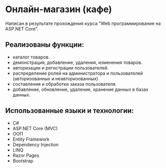 # Онлайн-магазин (кафе)
Написан в результате прохождения курса "Web программирование на ASP.NET Core". 

## Реализованы функции:
- каталог товаров.
- демонстрация, добавление, удаления, изменения товаров.
- авторизации и регистрации пользователей.
- распределение ролей на администратора и пользователей (авторизованных и неавторизованных)
- составления и обработки заказа пользователя.
- добавление, обновление, удаление, хранение данных в базах данных.
  
## Использованные языки и технологии: 
- C#
- ASP.NET Core (MVC)
- ООП
- Entity Framework
- Dependency Injection
- LINQ
- Razor Pages
- Bootstrap
